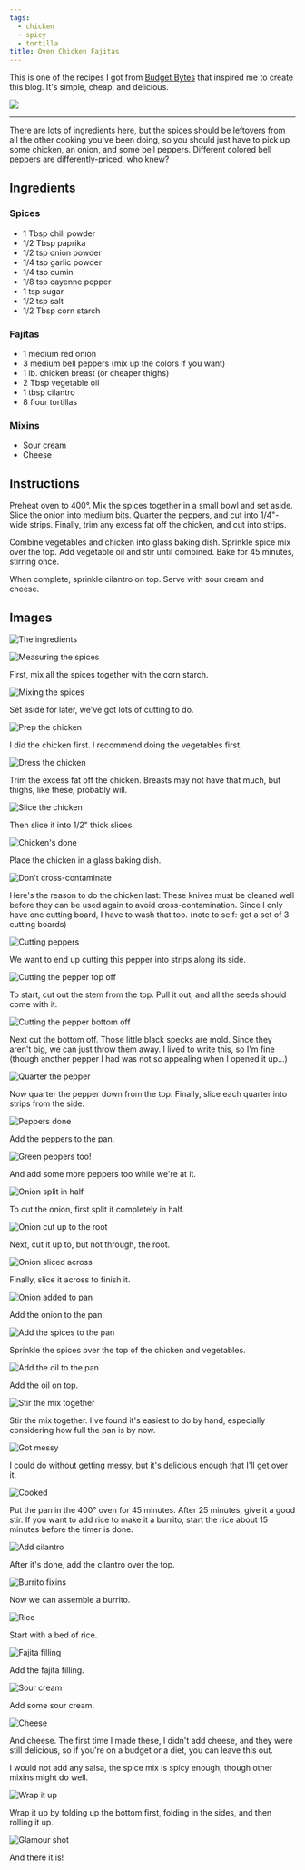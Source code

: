 ```yaml
---
tags:
  - chicken
  - spicy
  - tortilla
title: Oven Chicken Fajitas
---
```


This is one of the recipes I got from [Budget
Bytes](http://www.budgetbytes.com/2013/02/oven-fajitas/) that inspired me to
create this blog. It's simple, cheap, and delicious.

![](title.jpg)

---

There are lots of ingredients here, but the spices should be leftovers from
all the other cooking you've been doing, so you should just have to pick up some
chicken, an onion, and some bell peppers. Different colored bell peppers are
differently-priced, who knew?

## Ingredients

### Spices

* 1 Tbsp chili powder
* 1/2 Tbsp paprika
* 1/2 tsp onion powder
* 1/4 tsp garlic powder
* 1/4 tsp cumin
* 1/8 tsp cayenne pepper
* 1 tsp sugar
* 1/2 tsp salt
* 1/2 Tbsp corn starch

### Fajitas

* 1 medium red onion
* 3 medium bell peppers (mix up the colors if you want)
* 1 lb. chicken breast (or cheaper thighs)
* 2 Tbsp vegetable oil
* 1 tbsp cilantro
* 8 flour tortillas

### Mixins

* Sour cream
* Cheese

## Instructions

Preheat oven to 400°. Mix the spices together in a small bowl and set aside. Slice
the onion into medium bits. Quarter the peppers, and cut into 1/4"-wide strips. Finally,
trim any excess fat off the chicken, and cut into strips.

Combine vegetables and chicken into glass baking dish. Sprinkle spice mix over
the top. Add vegetable oil and stir until combined. Bake for 45 minutes,
stirring once.

When complete, sprinkle cilantro on top. Serve with sour cream and cheese.

## Images

![The ingredients](1-ingredients.jpg)

![Measuring the spices](2-spices.jpg)

First, mix all the spices together with the corn starch.

![Mixing the spices](3-spices.jpg)

Set aside for later, we've got lots of cutting to do.

![Prep the chicken](4-chicken.jpg)

I did the chicken first. I recommend doing the vegetables first.

![Dress the chicken](5-dress-chicken.jpg)

Trim the excess fat off the chicken. Breasts may not have that much, but
thighs, like these, probably will.

![Slice the chicken](6-cut-chicken.jpg)

Then slice it into 1/2" thick slices.

![Chicken's done](7-chicken-done.jpg)

Place the chicken in a glass baking dish.

![Don't cross-contaminate](8-contaminated.jpg)

Here's the reason to do the chicken last: These knives must be cleaned well before
they can be used again to avoid cross-contamination. Since I only have one cutting
board, I have to wash that too. (note to self: get a set of 3 cutting boards)

![Cutting peppers](9-peppers.jpg)

We want to end up cutting this pepper into strips along its side.

![Cutting the pepper top off](10-peppers-top.jpg)

To start, cut out the stem from the top. Pull it out, and all the seeds should
come with it.

![Cutting the pepper bottom off](11-peppers-bottom.jpg)

Next cut the bottom off. Those little black specks are mold. Since they aren't big,
we can just throw them away. I lived to write this, so I'm fine (though another
pepper I had was not so appealing when I opened it up...)

![Quarter the pepper](12-peppers-sides.jpg)

Now quarter the pepper down from the top. Finally, slice each quarter into strips
from the side.

![Peppers done](13-peppers-done.jpg)

Add the peppers to the pan.

![Green peppers too!](14-more-peppers.jpg)

And add some more peppers too while we're at it.

![Onion split in half](15-onion-split.jpg)

To cut the onion, first split it completely in half.

![Onion cut up to the root](16-onion-sliced.jpg)

Next, cut it up to, but not through, the root.

![Onion sliced across](17-onion-diced.jpg)

Finally, slice it across to finish it.

![Onion added to pan](18-onion-done.jpg)

Add the onion to the pan.

![Add the spices to the pan](19-spices-added.jpg)

Sprinkle the spices over the top of the chicken and vegetables.

![Add the oil to the pan](20-oil-added.jpg)

Add the oil on top.

![Stir the mix together](21-swish.jpg)

Stir the mix together. I've found it's easiest to do by hand, especially considering
how full the pan is by now.

![Got messy](22-messy.jpg)

I could do without getting messy, but it's delicious enough that I'll get over it.

![Cooked](23-cooked.jpg)

Put the pan in the 400° oven for 45 minutes. After 25 minutes, give it a good stir.
If you want to add rice to make it a burrito, start the rice about 15 minutes before
the timer is done.

![Add cilantro](24-cilantro-es-bueno.jpg)

After it's done, add the cilantro over the top.

![Burrito fixins](25-burrito-fixins.jpg)

Now we can assemble a burrito.

![Rice](26-rice.jpg)

Start with a bed of rice.

![Fajita filling](27-filling.jpg)

Add the fajita filling.

![Sour cream](28-sour-cream.jpg)

Add some sour cream.

![Cheese](29-cheese.jpg)

And cheese. The first time I made these, I didn't add cheese, and they were still
delicious, so if you're on a budget or a diet, you can leave this out.

I would not add any salsa, the spice mix is spicy enough, though other mixins might
do well.

![Wrap it up](30-snuggie.jpg)

Wrap it up by folding up the bottom first, folding in the sides, and then
rolling it up.

![Glamour shot](31-glamour-shot.jpg)

And there it is!

